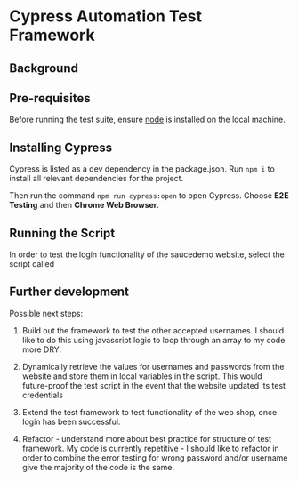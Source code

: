 # Cypress Automation Test Framework

## Background



## Pre-requisites

Before running the test suite, ensure [node](https://nodejs.org/en/download) is installed on the local machine.

## Installing Cypress

Cypress is listed as a dev dependency in the package.json. Run `npm i` to install all relevant dependencies for the project.

Then run the command `npm run cypress:open` to open Cypress. Choose **E2E Testing** and then **Chrome Web Browser**. 

## Running the Script

In order to test the login functionality of the saucedemo website, select the script called 

## Further development

Possible next steps:

1. Build out the framework to test the other accepted usernames. I should like to do this using javascript logic to loop through an array to my code more DRY.

2. Dynamically retrieve the values for usernames and passwords from the website and store them in local variables in the script. This would future-proof the test script in the event that the website updated its test credentials

3. Extend the test framework to test functionality of the web shop, once login has been successful.
   
4. Refactor - understand more about best practice for structure of test framework. My code is currently repetitive - I should like to refactor in order to combine the error testing for wrong password and/or username give the majority of the code is the same.